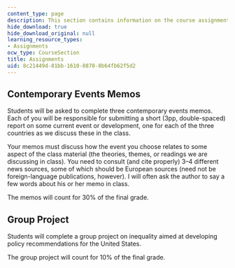 ```yaml
---
content_type: page
description: This section contains information on the course assignments.
hide_download: true
hide_download_original: null
learning_resource_types:
- Assignments
ocw_type: CourseSection
title: Assignments
uid: 8c21449d-81bb-1610-8870-8b64fb62f5d2
---
```


Contemporary Events Memos 
--------------------------

Students will be asked to complete three contemporary events memos. Each of you will be responsible for submitting a short (3pp, double-spaced) report on some current event or development, one for each of the three countries as we discuss these in the class.

Your memos must discuss how the event you choose relates to some aspect of the class material (the theories, themes, or readings we are discussing in class). You need to consult (and cite properly) 3–4 different news sources, some of which should be European sources (need not be foreign-language publications, however). I will often ask the author to say a few words about his or her memo in class.

The memos will count for 30% of the final grade.

Group Project
-------------

Students will complete a group project on inequality aimed at developing policy recommendations for the United States.

The group project will count for 10% of the final grade.